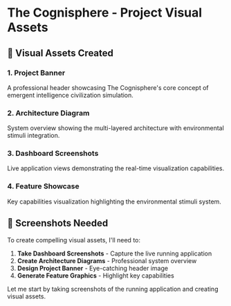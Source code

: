 # The Cognisphere - Project Visual Assets

## 🎨 Visual Assets Created

### 1. Project Banner
A professional header showcasing The Cognisphere's core concept of emergent intelligence civilization simulation.

### 2. Architecture Diagram
System overview showing the multi-layered architecture with environmental stimuli integration.

### 3. Dashboard Screenshots
Live application views demonstrating the real-time visualization capabilities.

### 4. Feature Showcase
Key capabilities visualization highlighting the environmental stimuli system.

## 📸 Screenshots Needed

To create compelling visual assets, I'll need to:

1. **Take Dashboard Screenshots** - Capture the live running application
2. **Create Architecture Diagrams** - Professional system overview
3. **Design Project Banner** - Eye-catching header image
4. **Generate Feature Graphics** - Highlight key capabilities

Let me start by taking screenshots of the running application and creating visual assets.
